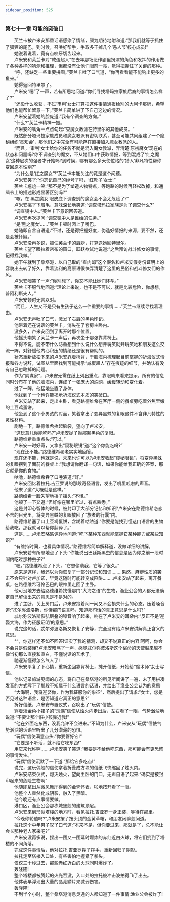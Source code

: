 ```yaml
---
sidebar_position: 525
---
```

### 第七十一章 可能的突破口  


　　芙兰卡被卢米安那番话语感染了情绪，颇为期待地附和道:“那我们就等于抓住了狐狸的尾巴，到时候，召唤好帮手，争取多干掉几个‘愚人节’核心成员!”  
　　她说着说着，竟有点咬牙切齿起来。  
　　卢米安和芙兰卡对“咸蛋超人”在去年那场恶作剧里扮演的角色和发挥的作用做了各种各样的猜测和推理，但都没有让他们眼前一亮，觉得把握住了关键的那种。  
　　“呼，还缺乏一些重要拼图。”芙兰卡吐了口气道，“你再看看能不能钓出更多的鱼来。”  
　　她得返回特里尔了。  
　　卢米安“嗯”了一声，若有所思地问道:“你们寻找塔玛拉家族后裔的事情怎么样了?”  
　　“还没什么收获，不过‘审判’女士打算把这件事情通报给别的大阿卡那牌，希望他们也能帮忙留意一下。”芙兰卡简单讲了下自己这边的情况。  
　　卢米安望着她的脸庞道:“我有个调查的方向。”  
　　“什么?”芙兰卡精神一振。  
　　卢米安的嘴角一点点勾起:“查魔女教派在特里尔的其他成员。“  
　　既然部分塔玛拉家族成员和魔女教派有密切联系，甚至可能共同组建了一个隐秘组织‘灵知会’，那他们之中完全有可能存在直接加入魔女教派的人。  
　　“而且，‘审判’女士给你的任务不就是混入魔女教派，弄清楚‘原初魔女’现在的状态和问题吗?你不调查别的魔女，不从她们口中获取情报，等到混成了‘红之魔女’这种层次的强者才开始吗?到时候，哪有那么多天使位格的‘猎人’非凡特性帮你变回原本性别?”  
　　“为什么是‘红之魔女’?”芙兰卡本能关注的竟是这个问题。  
　　卢米安笑了:“你忘记自己的绰号了吗，‘红靴子’女士!”  
　　芙兰卡尴尬一笑:“那不是为了塑造人物特点，等跑路的时候再轻松改掉，和通缉令上的描述形成显著区别吗?”  
　　“咳，在‘黑之魔女’眼皮底下调查别的魔女会不会太危险了?”  
　　卢米安挑了下眉毛，意味深长地笑道:“调查塔玛拉家族是为了调查什么?”  
　　“调查镜中人。”芙兰卡下意识回答道。  
　　卢米安再次提问:“调查镜中人是谁给的任务。”  
　　“是‘黑之魔女’……”芙兰卡顿时闭上了嘴巴。  
　　她随即自言自语道:“不过，还是得把握好度，伪造好情报的来源，要不然，还是会被怀疑。”  
　　卢米安没再多说，抓住芙兰卡的肩膀，打算送她回特里尔。  
　　芙兰卡望了眼拉着帘布的窗口，跃跃欲试地说道:“之后拜访战斗修女的事情，记得找我做。”  
　　她下午就到了桑塔港，以自己取的“查内姆”这个假名和卢米安假身份证明上的容貌出去转了好久，靠着流利的高原语很快弄清楚了这里的民俗和战斗修女们的作风。  
　　卢米安嗤笑了一声:“你别想了，你又不能让她们怀孕。”  
　　芙兰卡不服气地回道:“理论上来说，也不是不可以，就是比较危险，你想想，普阿利斯夫人。”  
　　卢米安顿时无言以对。  
　　“而且，人生又不是只有生孩子这么一件重要的事情……”芙兰卡继续寻找着理由。  
　　卢米安无声吐了口气，激发了右肩的黑色印记。  
　　他带着还在说话的芙兰卡，消失在了套房主卧内。  
　　没多久，卢米安回到了离开时那个位置。  
　　他摇头嘲笑了芙兰卡一声后，再次坐于那张靠背椅上。  
　　不得不说，能不带什么防备想到什么说什么想开玩笑就开玩笑地和朋友这么交流一阵，对舒缓他内心积压的情绪还是很有帮助的。  
　　状态重新放松下来的卢米安靠着椅背，于脑海内梳理起目前掌握的祈海仪式情报和各方说辞，试图从里面找到可能揭示“咸蛋超人”存在痕迹的细节，并确认有没有自己忽略掉的问题。  
　　作为“阴谋家”，卢米安无需在纸上列出重点，靠眼睛来看来提示，所有的信息同时分布在了他的脑海内，连成了一张庞大的蛛网，缓缓转动和变化着。  
　　过了一阵，他猛地坐直了身体。  
　　他找到了一个也许能揭示祈海仪式本质的突破口。  
　　卢米安站了起来，走出主卧，看见路德维希在客厅一侧的餐桌旁吃着外焦里嫩的土豆鸡蛋饼。  
　　他坐到了这个小男孩的对面，笑着拿出了变异黑蛛的复眼这件不含非凡特性的灵性材料。  
　　刷地一下，路德维希抬起脑袋，望向了卢米安。  
　　“这玩意儿你能吃吗?”卢米安抛了抛那颗黑色的复眼。  
　　路德维希重重点头:“可以。”  
　　卢米安一时好奇，又拿出“窥秘眼镜”道:“这个你能吃吗?”  
　　“现在还不能。”路德维希老老实实地回答。  
　　现在还不能，也就是说，未来也许可以?卢米安收起“窥秘眼镜”，将变异黑蛛的复眼摆到了面前的餐桌上:“我想请你翻译一句话，如果你能给我正确的答案，那它就是你的食物。”  
　　咕噜，路德维希吞了口唾液道:“好。”  
　　卢米安回忆着拉托.吉亚罗说的那段奇怪语言，发出了叽里呱啦的声音。  
　　他末了道:“大概就是这样。”  
　　路德维希一脸失望地摇了摇头:“不懂。”  
　　他顿了一下又道:“但好像在哪里听过，有点熟悉。”  
　　这是封印心智体的时候，被封印了大部分记忆和知识?卢米安在路德维希恋恋不舍的目光里，将变异黑蛛的复眼放回了“旅者的行囊”内。  
　　路德维希塞了口土豆鸡蛋饼，含糊着咕哝道:“你要是能找到懂这门语言的生物给我吃，那我就可以帮你翻译了。”  
　　这是…….卢米安略感诧异地问道:“吃下某种东西就能掌握它某种能力或某些知识?”  
　　“有维持时间，也看具体情况。”路德维希简单解释道，没做详细的讲解。  
　　卢米安若有所思地点了下头:“你能说出巴廷斯黑虫的信息是因为你之前一段时间内吃过那种虫子?”  
　　“嗯。”路德维希点了下头，“它想偷袭我，它等了很久。”  
　　原来是这样，我还以为你恢复了一部分记忆和知识.…….果然，麻痹性质的袭击不会只针对卢加诺，毕竟这随时可能转变成陷阱….….卢米安站了起来，离开餐桌，在路德维希可怜巴巴的眼神里走回了主卧。  
　　他可没地方去给路德维希找懂那门“大海之语”的生物，渔业公会的人都无法确定自己解读出来的意思是不是对的。  
　　进了主卧，关上房门后，卢米安抱着问一问又不会损失什么的心态，压着嗓音道:“忒尔弥波洛斯，你懂那门语言吗，知道那句话的真正意思是什么吗?”  
　　忒尔弥波洛斯恢弘层叠的嗓音响了起来，响在了卢米安的耳朵内:“反正不是‘迎娶大海，作为征服证明’的意思。”  
　　说完这句话，忒尔弥波洛斯又恢复了安静，完全没有给卢米安讲解真正含义的意思。  
　　艹，你这样还不如不回答!证实了我的猜测，却又不说真正的内容!呵呵，你会不会只是假装懂?卢米安暗骂了一声，感觉忒尔弥波洛斯这个宿命的天使越来越不像当初那么直接和直白，不懂说话的艺术了。  
　　祂逐渐懂得怎么气人了!  
　　卢米安平复了下心情，重新坐回靠背椅上，摊开信纸，开始给“魔术师”女士写信。  
　　他以记录旅游见闻的心态，将自己在桑塔港的所见所闻讲了一遍，末了用拼凑发音的方式写下了那段不知属于什么语言的话语，并给出了渔业公会认为的意思  
　　“大海啊，我将迎娶你，作为我征服你的象征”，然后提出了请求:“女士，您是否见过这种语言，是否知道它真正的意思?”  
　　折好信纸，卢米安布置仪式，召唤出了“玩偶”信使。  
　　穿着淡金色小裙子的“玩偶”信使从烛火内走出后，左右看了一眼，气势汹汹地说道:“不要让那个脏小孩靠近我!”  
　　“他在外面吃东西，没我允许不会进来。”不知为什么，卢米安从“玩偶”信使气势汹汹的话语里听出了几分潜藏的恐惧。  
　　“玩偶”信使满意点头:“你要管好它!“  
　　“它要是不听话，就不给它吃东西!”  
　　用它来代称啊.……卢米安笑了笑道:“我要是不给他吃东西，那可能会有更恐怖的事情发生。”  
　　“玩偶”信使沉默了一下道:“那给它多吃点!”  
　　说完，这玩偶般的信使拿着折叠成方块的信纸飞快缩回了烛火内。  
　　卢米安结束仪式，熄灭烛火，望向主卧的门口，无声自语了起来:“确实是被封印起来的危险生物啊”  
　　他随即拿出从微风舞厅得到的金壳怀表，啪地按开看了一眼。  
　　他整个人霍然化成阴影，融入了黑暗。  
　　他今晚还有点事情要做。  
　　港口区，渔业公会那栋城堡般的建筑顶层。  
　　卢米安来到形似塔楼的地方时，看见拉托.吉亚罗一身正装，等待在那里。  
　　“今晚你轮值吗?”卢米安按了按头顶的金黄草帽，和朋友闲聊般问道。  
　　拉托这个中年男子叹了口气道:“本来不是，但你要过来，那就是了，总不能让会长那种老人家来吧?”  
　　卢米安没再多说，捏出一团又一团延时爆炸的赤红近白火球，将它们扔到了塔楼的不同角落。  
　　完成这件事情后，他对拉托.吉亚罗挥了挥手，重新回归了阴影。  
　　拉托走至塔楼入口处，有些害怕地握紧了拳头。  
　　仅仅三十秒过去，那些赤红近白的火球同时爆炸了。  
　　轰隆隆!  
　　整个塔楼都被腾起的火光吞没，入口处的拉托被冲击波拍得飞了出去。  
　　他体表早浮现出大量的晶亮鳞片来减弱伤害。  
　　轰隆隆!  
　　不到半个小时，整个桑塔港消息灵通的人都知道了一件事情:渔业公会被炸了!  
